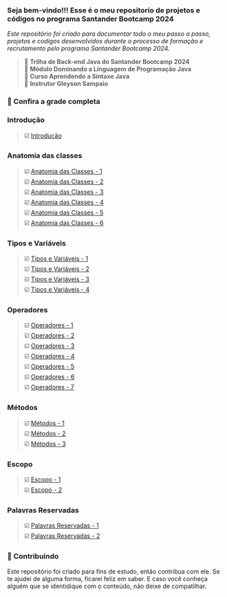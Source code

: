 
### Seja bem-vindo!!! Esse é o meu repositorio de projetos e códigos no programa Santander Bootcamp 2024
_Este repositório foi criado para documentar todo o meu passo a passo, projetos e codigos desenvolvidos durante o processo de formação e recrutamento pelo programa Santander Bootcamp 2024._

> 📌  <strong>Trilha de Back-end Java do Santander Bootcamp 2024</strong>  
> 📌  <strong>Módulo Dominando a Linguagem de Programação Java</strong>  
> 📌  <strong>Curso Aprendendo a Sintaxe Java</strong>  
> 📌  <strong>Instrutor Gleyson Sampaio</strong>  

### 🚦 Confira a grade completa

### Introdução  
> ☑️ [Introdução]()
 
### Anatomia das classes  
> ☑️ [Anatomia das Classes - 1]()  
> ☑️ [Anatomia das Classes - 2]()  
> ☑️ [Anatomia das Classes - 3]()  
> ☑️ [Anatomia das Classes - 4]()  
> ☑️ [Anatomia das Classes - 5]()  
> ☑️ [Anatomia das Classes - 6]()


### Tipos e Variáveis  
> ☑️ [Tipos e Variáveis - 1]()  
> ☑️ [Tipos e Variáveis - 2]()  
> ☑️ [Tipos e Variáveis - 3]()  
> ☑️ [Tipos e Variáveis - 4]()


### Operadores  
> ☑️ [Operadores - 1]()  
> ☑️ [Operadores - 2]()  
> ☑️ [Operadores - 3]()  
> ☑️ [Operadores - 4]()  
> ☑️ [Operadores - 5]()  
> ☑️ [Operadores - 6]()  
> ☑️ [Operadores - 7]()  

### Métodos
> ☑️ [Métodos - 1]()  
> ☑️ [Métodos - 2]()  
> ☑️ [Métodos - 3]() 

### Escopo
> ☑️ [Escopo - 1]()  
> ☑️ [Escopo - 2]()  

### Palavras Reservadas
> ☑️ [Palavras Reservadas - 1]()  
> ☑️ [Palavras Reservadas - 2]()  


### 🤝 Contribuindo
Este repositório foi criado para fins de estudo, então contribua com ele. Se te ajudei de alguma forma, ficarei feliz em
saber. E caso você conheça alguém que se identidique com o conteúdo, não deixe de compatilhar.


